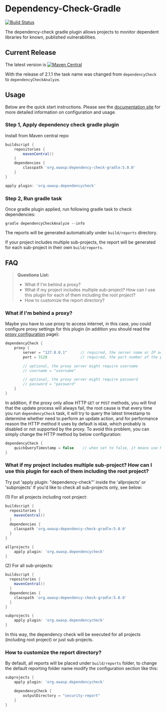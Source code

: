 Dependency-Check-Gradle
=========

[![Build Status](https://travis-ci.org/jeremylong/dependency-check-gradle.svg?branch=master)](https://travis-ci.org/jeremylong/dependency-check-gradle)

The dependency-check gradle plugin allows projects to monitor dependent libraries for
known, published vulnerabilities.

## Current Release
The latest version is 
[![Maven Central](https://img.shields.io/maven-central/v/org.owasp/dependency-check-gradle.svg)](https://mvnrepository.com/artifact/org.owasp/dependency-check-gradle)

With the release of 2.1.1 the task name was changed from `dependencyCheck` to `dependencyCheckAnalyze`.

## Usage
Below are the quick start instructions. Please see the [documentation site](http://jeremylong.github.io/DependencyCheck/dependency-check-gradle/index.html)
for more detailed information on configuration and usage.

### Step 1, Apply dependency check gradle plugin

Install from Maven central repo

```groovy
buildscript {
    repositories {
        mavenCentral()
    }
    dependencies {
        classpath 'org.owasp:dependency-check-gradle:5.0.0'
    }
}

apply plugin: 'org.owasp.dependencycheck'
```

### Step 2, Run gradle task

Once gradle plugin applied, run following gradle task to check dependencies:

```
gradle dependencyCheckAnalyze --info
```

The reports will be generated automatically under `build/reports` directory.

If your project includes multiple sub-projects, the report will be generated for each sub-project in their own `build/reports`.

## FAQ

> **Questions List:**
> - What if I'm behind a proxy?
> - What if my project includes multiple sub-project? How can I use this plugin for each of them including the root project?
> - How to customize the report directory?

### What if I'm behind a proxy?

Maybe you have to use proxy to access internet, in this case, you could configure proxy settings for this plugin (in addition
you should read the [proxy configuration](http://jeremylong.github.io/DependencyCheck/data/proxy.html) page):

```groovy
dependencyCheck {
    proxy {
        server = "127.0.0.1"      // required, the server name or IP address of the proxy
        port = 3128               // required, the port number of the proxy

        // optional, the proxy server might require username
        // username = "username"

        // optional, the proxy server might require password
        // password = "password"
    }
}
```

In addition, if the proxy only allow HTTP `GET` or `POST` methods, you will find that the update process will always fail,
 the root cause is that every time you run `dependencyCheck` task, it will try to query the latest timestamp to determine whether need to perform an update action,
 and for performance reason the HTTP method it uses by default is `HEAD`, which probably is disabled or not supported by the proxy. To avoid this problem, you can simply change the HTTP method by below configuration:

```groovy
dependencyCheck {
    quickQueryTimestamp = false    // when set to false, it means use HTTP GET method to query timestamp. (default value is true)
}
```

### What if my project includes multiple sub-project? How can I use this plugin for each of them including the root project?

Try put 'apply plugin: "dependency-check"' inside the 'allprojects' or 'subprojects' if you'd like to check all sub-projects only, see below:

(1) For all projects including root project:

```groovy
buildscript {
  repositories {
    mavenCentral()
  }
  dependencies {
    classpath 'org.owasp:dependency-check-gradle:5.0.0'
  }
}

allprojects {
    apply plugin: 'org.owasp.dependencycheck'
}
```

(2) For all sub-projects:

```groovy
buildscript {
  repositories {
    mavenCentral()
  }
  dependencies {
    classpath 'org.owasp:dependency-check-gradle:5.0.0'
  }
}

subprojects {
    apply plugin: 'org.owasp.dependencycheck'
}
```

In this way, the dependency check will be executed for all projects (including root project) or just sub projects.

### How to customize the report directory?

By default, all reports will be placed under `build/reports` folder, to change the default reporting folder name modify the configuration section like this:

```groovy
subprojects {
    apply plugin: 'org.owasp.dependencycheck'

    dependencyCheck {
        outputDirectory = "security-report"
    }
}
```
